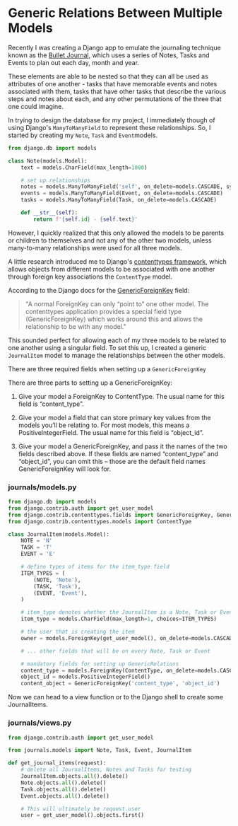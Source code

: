 # Generic Relations Between Multiple Models

Recently I was creating a Django app to emulate the journaling technique known as the [Bullet Journal](https://bulletjournal.com/), which uses a series of Notes, Tasks and Events to plan out each day, month and year. 

These elements are able to be nested so that they can all be used as attributes of one another - tasks that have memorable events and notes associated with them, tasks that have other tasks that describe the various steps and notes about each, and any other permutations of the three that one could imagine.

In trying to design the database for my project, I immediately though of using Django's `ManyToManyField` to represent these relationships. So, I started by creating my `Note`, `Task` and `Event`models.

```python
from django.db import models

class Note(models.Model):
    text = models.CharField(max_length=1000)

    # set up relationships
    notes = models.ManyToManyField('self', on_delete=models.CASCADE, symmetrical=False)
    events = models.ManyToManyField(Event, on_delete=models.CASCADE)
    tasks = models.ManyToManyField(Task, on_delete=models.CASCADE)

    def __str__(self):
        return f'{self.id} - {self.text}'
```

However, I quickly realized that this only allowed the models to be parents or children to themselves and not any of the other two models, unless many-to-many relationships were used for all three models.

A little research introduced me to Django's [contenttypes framework](https://docs.djangoproject.com/en/3.2/ref/contrib/contenttypes/), which allows objects from different models to be associated with one another through foreign key associations the `ContentType` model.

According to the Django docs for the [GenericForeignKey](https://docs.djangoproject.com/en/3.2/ref/contrib/contenttypes/#django.contrib.contenttypes.fields.GenericForeignKey) field:

> "A normal ForeignKey can only “point to” one other model. The contenttypes application provides a special field type (GenericForeignKey) which works around this and allows the relationship to be with any model."

This sounded perfect for allowing each of my three models to be related to one another using a singular field. To set this up, I created a generic `JournalItem` model to manage the relationships between the other models. 

There are three required fields when setting up a `GenericForeignKey`

There are three parts to setting up a GenericForeignKey:

1. Give your model a ForeignKey to ContentType. The usual name for this field is “content_type”.

2. Give your model a field that can store primary key values from the models you’ll be relating to. For most models, this means a PositiveIntegerField. The usual name for this field is “object_id”.

3. Give your model a GenericForeignKey, and pass it the names of the two fields described above. If these fields are named “content_type” and “object_id”, you can omit this – those are the default field names GenericForeignKey will look for.

### journals/models.py
```python
from django.db import models
from django.contrib.auth import get_user_model
from django.contrib.contenttypes.fields import GenericForeignKey, GenericRelation
from django.contrib.contenttypes.models import ContentType

class JournalItem(models.Model):
    NOTE = 'N'
    TASK = 'T'
    EVENT = 'E'

    # define types of items for the item_type field
    ITEM_TYPES = (
        (NOTE, 'Note'),
        (TASK, 'Task'),
        (EVENT, 'Event'),
    )

    # item_type denotes whether the JournalItem is a Note, Task or Event object
    item_type = models.CharField(max_length=1, choices=ITEM_TYPES)

    # the user that is creating the item
    owner = models.ForeignKey(get_user_model(), on_delete=models.CASCADE)

    # ... other fields that will be on every Note, Task or Event

    # mandatory fields for setting up GenericRelations
    content_type = models.ForeignKey(ContentType, on_delete=models.CASCADE, related_name="object_item")
    object_id = models.PositiveIntegerField()
    content_object = GenericForeignKey('content_type', 'object_id')
```

Now we can head to a view function or to the Django shell to create some JournalItems.

### journals/views.py
```python
from django.contrib.auth import get_user_model

from journals.models import Note, Task, Event, JournalItem

def get_journal_items(request):
    # delete all JournalItems, Notes and Tasks for testing
    JournalItem.objects.all().delete()
    Note.objects.all().delete()
    Task.objects.all().delete()
    Event.objects.all().delete()

    # This will ultimately be request.user
    user = get_user_model().objects.first()

    
```